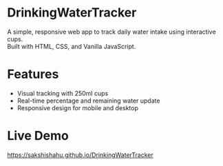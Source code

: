 # DrinkingWaterTracker

A simple, responsive web app to track daily water intake using interactive cups.  
Built with HTML, CSS, and Vanilla JavaScript.

# Features
- Visual tracking with 250ml cups
- Real-time percentage and remaining water update
- Responsive design for mobile and desktop

# Live Demo
https://sakshishahu.github.io/DrinkingWaterTracker

